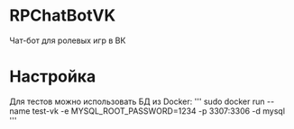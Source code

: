 # RPChatBotVK
Чат-бот для ролевых игр в ВК

# Настройка

Для тестов можно использовать БД из Docker:
'''
sudo docker run --name test-vk -e MYSQL_ROOT_PASSWORD=1234 -p 3307:3306 -d mysql
'''
